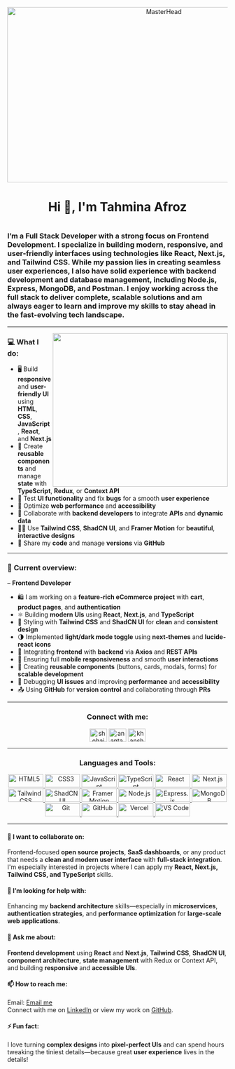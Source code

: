 <p align="center">
  <img width="700"height="400" src=" https://i.ibb.co/3bNsvF6/images-2.png " alt="MasterHead">
</p>

<h1 align="center">Hi 👋, I'm Tahmina Afroz</h1>
<h1 align="left">
  
  <h3 align="left">I’m a Full Stack Developer with a strong focus on Frontend Development. I specialize in building modern, responsive, and user-friendly interfaces using technologies like React, Next.js, and Tailwind CSS. While my passion lies in creating seamless user experiences, I also have solid experience with backend development and database management, including Node.js, Express, MongoDB, and Postman. I enjoy working across the full stack to deliver complete, scalable solutions and am always eager to learn and improve my skills to stay ahead in the fast-evolving tech landscape.
</h3>
</h1>

<hr>
<img align="right" 
width="400" height="350" src="https://user-images.githubusercontent.com/19783675/259906130-5d3c8800-fb00-45d0-b9dd-7eb82f057baf.gif">

<h3 align="left">💻 What I do:</h3>

 <ul>
  <li>🖥️ Build <strong>responsive</strong> and <strong>user-friendly UI</strong> using <strong>HTML</strong>, <strong>CSS</strong>, <strong>JavaScript</strong>, <strong>React</strong>, and <strong>Next.js</strong></li>

  <li>🧩 Create <strong>reusable components</strong> and manage <strong>state</strong> with <strong>TypeScript</strong>, <strong>Redux</strong>, or <strong>Context API</strong></li>

  <li>🧪 Test <strong>UI functionality</strong> and fix <strong>bugs</strong> for a smooth <strong>user experience</strong></li>

  <li>🎯 Optimize <strong>web performance</strong> and <strong>accessibility</strong></li>

  <li>🧱 Collaborate with <strong>backend developers</strong> to integrate <strong>APIs</strong> and <strong>dynamic data</strong></li>

  <li>🧑‍💻 Use <strong>Tailwind CSS</strong>, <strong>ShadCN UI</strong>, and <strong>Framer Motion</strong> for <strong>beautiful</strong>, <strong>interactive designs</strong></li>

  <li>🚀 Share my <strong>code</strong> and manage <strong>versions</strong> via <strong>GitHub</strong></li>
</ul>

<hr>
 <h3>👀 <strong>Current overview:</strong></h3>
 
– <strong>Frontend Developer</strong>

<ul>
  <li>🛍️ I am working on a <strong>feature-rich eCommerce project</strong> with <strong>cart</strong>, <strong>product pages</strong>, and <strong>authentication</strong></li>

  <li>⚛️ Building <strong>modern UIs</strong> using <strong>React</strong>, <strong>Next.js</strong>, and <strong>TypeScript</strong></li>

  <li>🎨 Styling with <strong>Tailwind CSS</strong> and <strong>ShadCN UI</strong> for <strong>clean</strong> and <strong>consistent design</strong></li>

  <li>🌗 Implemented <strong>light/dark mode toggle</strong> using <strong>next-themes</strong> and <strong>lucide-react icons</strong></li>

  <li>🔌 Integrating <strong>frontend</strong> with <strong>backend</strong> via <strong>Axios</strong> and <strong>REST APIs</strong></li>

  <li>📱 Ensuring full <strong>mobile responsiveness</strong> and smooth <strong>user interactions</strong></li>

  <li>🧩 Creating <strong>reusable components</strong> (buttons, cards, modals, forms) for <strong>scalable development</strong></li>

  <li>🐞 Debugging <strong>UI issues</strong> and improving <strong>performance</strong> and <strong>accessibility</strong></li>

  <li>📤 Using <strong>GitHub</strong> for <strong>version control</strong> and collaborating through <strong>PRs</strong></li>
</ul>
<hr>
<h3 align="center">Connect with me:</h3>
<p align="center">
<a href="https://linkedin.com/in/" target="blank"><img align="center" src="https://raw.githubusercontent.com/rahuldkjain/github-profile-readme-generator/master/src/images/icons/Social/linked-in-alt.svg" alt="shohaib-hossain-0792041ba" height="30" width="40" /></a>
<a href="https://fb.com/ananta.asim.5" target="blank"><img align="center" src="https://raw.githubusercontent.com/rahuldkjain/github-profile-readme-generator/master/src/images/icons/Social/facebook.svg" alt="ananta.asim.5" height="30" width="40" /></a>
<a href="mailto:khanshohaibhossain@gmail.com" target="blank">
  <img align="center" src="https://upload.wikimedia.org/wikipedia/commons/thumb/7/7e/Gmail_icon_%282020%29.svg/1024px-Gmail_icon_%282020%29.svg.png" alt="khanshohaibhossain@gmail.com" height="30" width="40" />
</a>

</p>
<hr>
<h3 align="center">Languages and Tools:</h3>
<p align="center">
  <!-- Languages -->
  <a href="https://developer.mozilla.org/en-US/docs/Web/HTML" target="_blank">
    <img src="https://img.shields.io/badge/HTML5-E34F26?style=flat&logo=html5&logoColor=white" alt="HTML5" width="80" height="30"/>
  </a>
  <a href="https://developer.mozilla.org/en-US/docs/Web/CSS" target="_blank">
    <img src="https://img.shields.io/badge/CSS3-1572B6?style=flat&logo=css3&logoColor=white" alt="CSS3" width="80" height="30"/>
  </a>
  <a href="https://developer.mozilla.org/en-US/docs/Web/JavaScript" target="_blank">
    <img src="https://img.shields.io/badge/JavaScript-F7DF1E?style=flat&logo=javascript&logoColor=black" alt="JavaScript" width="80" height="30"/>
  </a>
  <a href="https://www.typescriptlang.org/" target="_blank">
    <img src="https://img.shields.io/badge/TypeScript-3178C6?style=flat&logo=typescript&logoColor=white" alt="TypeScript" width="80" height="30"/>
  </a>

  <!-- Frameworks -->
  <a href="https://reactjs.org/" target="_blank">
    <img src="https://img.shields.io/badge/React-61DAFB?style=flat&logo=react&logoColor=black" alt="React" width="80" height="30"/>
  </a>
  <a href="https://nextjs.org/" target="_blank">
    <img src="https://img.shields.io/badge/Next.js-000000?style=flat&logo=nextdotjs&logoColor=white" alt="Next.js" width="80" height="30"/>
  </a>

  <!-- Styling -->
  <a href="https://tailwindcss.com/" target="_blank">
    <img src="https://img.shields.io/badge/Tailwind%20CSS-06B6D4?style=flat&logo=tailwindcss&logoColor=white" alt="Tailwind CSS" width="80" height="30"/>
  </a>
  <a href="https://ui.shadcn.dev/" target="_blank">
    <img src="https://img.shields.io/badge/ShadCN_UI-111827?style=flat&logo=Vercel&logoColor=white" alt="ShadCN UI" width="80" height="30"/>
  </a>
  <a href="https://www.framer.com/motion/" target="_blank">
    <img src="https://img.shields.io/badge/Framer%20Motion-EF5C54?style=flat&logo=framer&logoColor=white" alt="Framer Motion" width="80" height="30"/>
  </a>

  <!-- Backend & Database -->
  <a href="https://nodejs.org/" target="_blank">
    <img src="https://img.shields.io/badge/Node.js-339933?style=flat&logo=nodedotjs&logoColor=white" alt="Node.js" width="80" height="30"/>
  </a>
  <a href="https://expressjs.com/" target="_blank">
    <img src="https://img.shields.io/badge/Express-000000?style=flat&logo=express&logoColor=white" alt="Express.js" width="80" height="30"/>
  </a>
  <a href="https://www.mongodb.com/" target="_blank">
    <img src="https://img.shields.io/badge/MongoDB-47A248?style=flat&logo=mongodb&logoColor=white" alt="MongoDB" width="80" height="30"/>
  </a>

  <!-- Tools -->
  <a href="https://git-scm.com/" target="_blank">
    <img src="https://img.shields.io/badge/Git-F05032?style=flat&logo=git&logoColor=white" alt="Git" width="80" height="30"/>
  </a>
  <a href="https://github.com/" target="_blank">
    <img src="https://img.shields.io/badge/GitHub-181717?style=flat&logo=github&logoColor=white" alt="GitHub" width="80" height="30"/>
  </a>
  <a href="https://vercel.com/" target="_blank">
    <img src="https://img.shields.io/badge/Vercel-000000?style=flat&logo=vercel&logoColor=white" alt="Vercel" width="80" height="30"/>
  </a>
  <a href="https://code.visualstudio.com/" target="_blank">
    <img src="https://img.shields.io/badge/VS%20Code-007ACC?style=flat&logo=visualstudiocode&logoColor=white" alt="VS Code" width="80" height="30"/>
  </a>
</p>
<hr>
   <h4>👯 I want to collaborate on:</h4>
<p>
  Frontend-focused <strong>open source projects</strong>, <strong>SaaS dashboards</strong>, or any product that needs a <strong>clean and modern user interface</strong> with <strong>full-stack integration</strong>. I'm especially interested in projects where I can apply my <strong>React, Next.js, Tailwind CSS, and TypeScript</strong> skills.
</p>

<h4>🤔 I’m looking for help with:</h4>
<p>
  Enhancing my <strong>backend architecture</strong> skills—especially in <strong>microservices</strong>, <strong>authentication strategies</strong>, and <strong>performance optimization</strong> for <strong>large-scale web applications</strong>.
</p>

<h4>💬 Ask me about:</h4>
<p>
  <strong>Frontend development</strong> using <strong>React</strong> and <strong>Next.js</strong>, <strong>Tailwind CSS</strong>, <strong>ShadCN UI</strong>, <strong>component architecture</strong>, <strong>state management</strong> with Redux or Context API, and building <strong>responsive</strong> and <strong>accessible UIs</strong>.
</p>

<h4>📫 How to reach me:</h4>
<p>
  Email: <a href="mailto:tahmina.afroz8801@gmail.com">Email me</a><br />
  Connect with me on <a href="https://www.linkedin.com/" target="_blank">LinkedIn</a> or view my work on <a href="https://github.com/" target="_blank">GitHub</a>.
</p>

<h4>⚡ Fun fact:</h4>
<p>
  I love turning <strong>complex designs</strong> into <strong>pixel-perfect UIs</strong> and can spend hours tweaking the tiniest details—because great <strong>user experience</strong> lives in the details!
</p>



